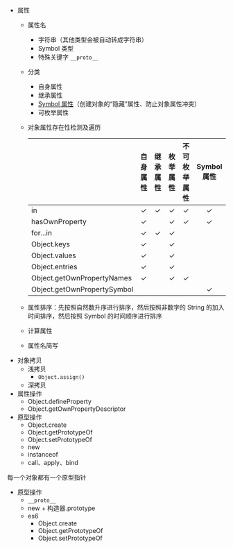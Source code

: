 - 属性
  - 属性名
    - 字符串（其他类型会被自动转成字符串）
    - Symbol 类型
    - 特殊关键字 `__proto__`
  - 分类
    - 自身属性
    - 继承属性
    - [Symbol 属性](https://zh.javascript.info/symbol#yin-cang-shu-xing)（创建对象的“隐藏”属性、防止对象属性冲突）
    - 可枚举属性
  - 对象属性存在性检测及遍历

    |                             | 自身属性 | 继承属性 | 枚举属性 | 不可枚举属性 | Symbol 属性 |
    | --------------------------- | :------: | :------: | :------: | :----------: | :---------: |
    | in                          |    ✓     |    ✓     |    ✓     |      ✓       |      ✓      |
    | hasOwnProperty              |    ✓     |          |    ✓     |      ✓       |      ✓      |
    | for...in                    |    ✓     |    ✓     |    ✓     |              |             |
    | Object.keys                 |    ✓     |          |    ✓     |              |             |
    | Object.values               |    ✓     |          |    ✓     |              |             |
    | Object.entries              |    ✓     |          |    ✓     |              |             |
    | Object.getOwnPropertyNames  |    ✓     |          |    ✓     |      ✓       |             |
    | Object.getOwnPropertySymbol |          |          |          |              |      ✓      |

  - 属性排序：先按照自然数升序进行排序，然后按照非数字的 String 的加入时间排序，然后按照 Symbol 的时间顺序进行排序
  - 计算属性
  - 属性名简写
- 对象拷贝
  - 浅拷贝
    - `Object.assign()`
  - 深拷贝
- 属性操作
  - Object.defineProperty
  - Object.getOwnPropertyDescriptor
- 原型操作
  - Object.create
  - Object.getPrototypeOf
  - Object.setPrototypeOf
  - new
  - instanceof
  - call、apply、bind


每一个对象都有一个原型指针
- 原型操作
  - `__proto__`
  - new + 构造器.prototype
  - es6
    - Object.create
    - Object.getPrototypeOf
    - Object.setPrototypeOf
